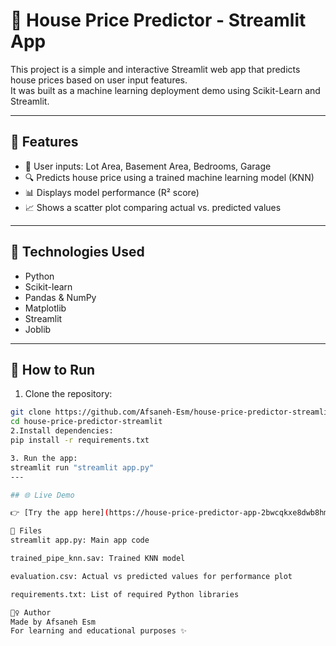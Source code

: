# 🏡 House Price Predictor - Streamlit App

This project is a simple and interactive Streamlit web app that predicts house prices based on user input features.  
It was built as a machine learning deployment demo using Scikit-Learn and Streamlit.

---

## 📌 Features

- 🔢 User inputs: Lot Area, Basement Area, Bedrooms, Garage
- 🔍 Predicts house price using a trained machine learning model (KNN)
- 📊 Displays model performance (R² score)
- 📈 Shows a scatter plot comparing actual vs. predicted values

---

## 🧠 Technologies Used

- Python
- Scikit-learn
- Pandas & NumPy
- Matplotlib
- Streamlit
- Joblib

---

## 🚀 How to Run

1. Clone the repository:
```bash
git clone https://github.com/Afsaneh-Esm/house-price-predictor-streamlit.git
cd house-price-predictor-streamlit
2.Install dependencies:
pip install -r requirements.txt

3. Run the app:
streamlit run "streamlit app.py"
---

## 🌐 Live Demo

👉 [Try the app here](https://house-price-predictor-app-2bwcqkxe8dwb8hmtsvet3b.streamlit.app/)

📁 Files
streamlit app.py: Main app code

trained_pipe_knn.sav: Trained KNN model

evaluation.csv: Actual vs predicted values for performance plot

requirements.txt: List of required Python libraries

🙋‍♀️ Author
Made by Afsaneh Esm
For learning and educational purposes ✨
